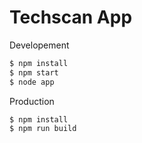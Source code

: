 # Techscan App


Developement

```sh
$ npm install
$ npm start
$ node app
```
Production

```sh
$ npm install
$ npm run build
```